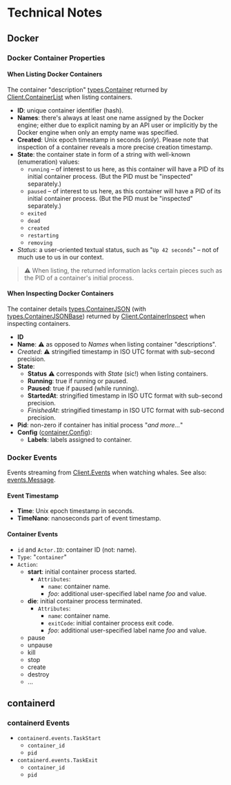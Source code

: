 # Technical Notes

## Docker

### Docker Container Properties

#### When Listing Docker Containers

The container "description"
[types.Container](https://pkg.go.dev/github.com/docker/docker/api/types#Container)
returned by
[Client.ContainerList](https://pkg.go.dev/github.com/ph/moby/client#Client.ContainerList)
when listing containers.

- **ID**: unique container identifier (hash).
- **Names**: there's always at least one name assigned by the Docker engine; either
  due to explicit naming by an API user or implicitly by the Docker engine when
  only an empty name was specified.
- **Created**: Unix epoch timestamp in seconds (_only_). Please note that
  inspection of a container reveals a more precise creation timestamp.
- **State**: the container state in form of a string with well-known
  (enumeration) values:
  - `running` – of interest to us here, as this container will have a PID of its
    initial container process. (But the PID must be "inspected" separately.)
  - `paused` – of interest to us here, as this container will have a PID of its
    initial container process. (But the PID must be "inspected" separately.)
  - `exited`
  - `dead`
  - `created`
  - `restarting`
  - `removing`
- _Status_: a user-oriented textual status, such as "`Up 42 seconds`" – not of
  much use to us in our context.

> ⚠️ When listing, the returned information lacks certain pieces such as the PID
> of a container's initial process.

#### When Inspecting Docker Containers

The container details
[types.ContainerJSON](https://pkg.go.dev/github.com/docker/docker/api/types#ContainerJSON)
(with
[types.ContainerJSONBase](https://pkg.go.dev/github.com/docker/docker/api/types#ContainerJSONBase))
returned by
[Client.ContainerInspect](https://pkg.go.dev/github.com/ph/moby/client#Client.ContainerInspect)
when inspecting containers.

- **ID**
- **Name**: ⚠️ as opposed to _Names_ when listing container "descriptions".
- _Created_: ⚠️ stringified timestamp in ISO UTC format with sub-second
    precision.
- **State**:
  - **Status** ⚠️ corresponds with _State_ (sic!) when listing containers.
  - **Running**: true if running or paused.
  - **Paused**: true if paused (while running).
  - **StartedAt**: stringified timestamp in ISO UTC format with sub-second
    precision.
  - _FinishedAt_: stringified timestamp in ISO UTC format with sub-second
    precision.
- **Pid**: non-zero if container has initial process "_and more..._"
- **Config**
  ([container.Config](https://pkg.go.dev/github.com/docker/docker@v20.10.6+incompatible/api/types/container#Config)):
  - **Labels**: labels assigned to container.

### Docker Events

Events streaming from
[Client.Events](https://pkg.go.dev/github.com/ph/moby/client#Client.Events) when
watching whales. See also:
[events.Message](https://pkg.go.dev/github.com/docker/docker/api/types/events#Message).

#### Event Timestamp

- **Time**: Unix epoch timestamp in seconds.
- **TimeNano**: nanoseconds part of event timestamp.

#### Container Events

- `id` and `Actor.ID`: container ID (not: name).
- `Type`: "`container`"
- `Action`:
  - **start**: initial container process started.
    - `Attributes`:
      - `name`: container name.
      - _foo_: additional user-specified label name _foo_ and value.
  - **die**: initial container process terminated.
    - `Attributes`:
      - `name`: container name.
      - `exitCode`: initial container process exit code.
      - _foo_: additional user-specified label name _foo_ and value.
  - pause
  - unpause
  - kill
  - stop
  - create
  - destroy
  - ...

## containerd

### containerd Events

- `containerd.events.TaskStart`
  - `container_id`
  - `pid`
- `containerd.events.TaskExit`
  - `container_id`
  - `pid`
